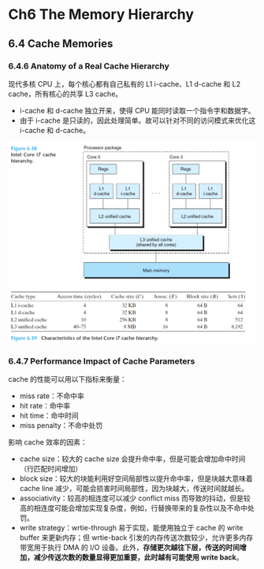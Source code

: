 # Ch6 The Memory Hierarchy

## 6.4 Cache Memories

### 6.4.6 Anatomy of a Real Cache Hierarchy

现代多核 CPU 上，每个核心都有自己私有的 L1 i-cache、L1 d-cache 和 L2 cache，所有核心的共享 L3 cache。

* i-cache 和 d-cache 独立开来，使得 CPU 能同时读取一个指令字和数据字。
* 由于 i-cache 是只读的，因此处理简单。故可以针对不同的访问模式来优化这 i-cache 和 d-cache。

![image-20220510152741257](assets/image-20220510152741257.png)



### 6.4.7 Performance Impact of Cache Parameters

cache 的性能可以用以下指标来衡量：

* miss rate：不命中率
* hit rate：命中率
* hit time：命中时间
* miss penalty：不命中处罚

影响 cache 效率的因素：

* cache size：较大的 cache size 会提升命中率，但是可能会增加命中时间（行匹配时间增加）
* block size：较大的块能利用好空间局部性以提升命中率，但是块越大意味着 cache line 减少，可能会损害时间局部性，因为块越大，传送时间就越长。
* associativity：较高的相连度可以减少 conflict miss 而导致的抖动，但是较高的相连度可能会增加实现复杂度，例如，行替换带来的复杂性以及不命中处罚。
* write strategy：wrtie-through 易于实现，能使用独立于 cache 的 write buffer 来更新内存；但 wrtie-back 引发的内存传送次数较少，允许更多内存带宽用于执行 DMA 的 I/O 设备。此外，**存储更次越往下层，传送的时间增加，减少传送次数的数量显得更加重要，此时越有可能使用 write back**。



